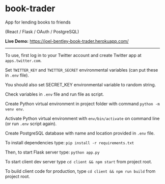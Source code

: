# book-trader
App for lending books to friends

(React / Flask / OAuth / PostgreSQL)

**Live Demo:** https://joel-bentley-book-trader.herokuapp.com/

---

To use, first log in to your Twitter account and create Twitter app at `apps.twitter.com`.

Set `TWITTER_KEY` and `TWITTER_SECRET` environmental variables (can put these in `.env` file).

You should also set SECRET_KEY environmental variable to random string.

Check variables in `.env` file and run file as script.

Create Python virtual environment in project folder with command `python -m venv env`.

Activate Python virtual environment with `env/bin/activate` on command line (or run `.env` script again).

Create PostgreSQL database with name and location provided in `.env` file.

To install dependencies type:  `pip install -r requirements.txt`

Then, to start Flask server type:  `python app.py`

To start client dev server type `cd client && npm start` from project root.

To build client code for production, type `cd client && npm run build` from project root.
